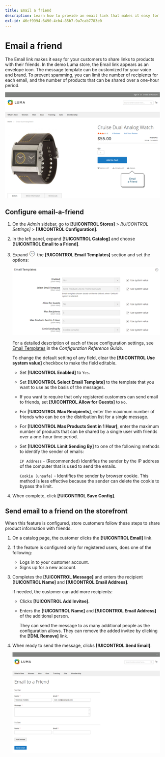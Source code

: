 ```yaml
---
title: Email a friend
description: Learn how to provide an email link that makes it easy for your customers to share links to products with their friends.
exl-id: 46cf9994-6490-4cb4-85b7-9a7cab7783e0
---
```

# Email a friend

The Email link makes it easy for your customers to share links to products with their friends. In the demo Luma store, the Email link appears as an envelope icon. The message template can be customized for your voice and brand. To prevent spamming, you can limit the number of recipients for each email, and the number of products that can be shared over a one-hour period.

![Example storefront - email a friend](./assets/storefront-email-a-friend.png)<!-- zoom -->

## Configure email-a-friend

1. On the _Admin_ sidebar, go to **[!UICONTROL Stores]** > _[!UICONTROL Settings]_ > **[!UICONTROL Configuration]**.

1. In the left panel, expand **[!UICONTROL Catalog]** and choose **[!UICONTROL Email to a Friend]**.

1. Expand ![Expansion selector](../assets/icon-display-expand.png) the **[!UICONTROL Email Templates]** section and set the options:

    ![Catalog configuration - email templates](../configuration-reference/catalog/assets/email-to-a-friend-email-templates.png)<!-- zoom -->

    For a detailed description of each of these configuration settings, see [Email Templates](../configuration-reference/catalog/email-to-a-friend.md) in the _Configuration Reference Guide_.

    To change the default setting of any field, clear the **[!UICONTROL Use system value]** checkbox to make the field editable.

    - Set **[!UICONTROL Enabled]** to `Yes`.

    - Set **[!UICONTROL Select Email Template]** to the template that you want to use as the basis of the messages.

    - If you want to require that only registered customers can send email to friends, set **[!UICONTROL Allow for Guests]** to `No`.

    - For **[!UICONTROL Max Recipients]**, enter the maximum number of friends who can be on the distribution list for a single message.

    - For **[!UICONTROL Max Products Sent in 1 Hour]**, enter the maximum number of products that can be shared by a single user with friends over a one-hour time period.

    - Set **[!UICONTROL Limit Sending By]** to one of the following methods to identify the sender of emails:

      `IP Address`  - (Recommended) Identifies the sender by the IP address of the computer that is used to send the emails.

      `Cookie (unsafe)` - Identifies the sender by browser cookie. This method is less effective because the sender can delete the cookie to bypass the limit.

1. When complete, click **[!UICONTROL Save Config]**.

## Send email to a friend on the storefront

When this feature is configured, store customers follow these steps to share product information with friends.

1. On a catalog page, the customer clicks the **[!UICONTROL Email]** link.

1. If the feature is configured only for registered users, does one of the following:

   - Logs in to your customer account.
   - Signs up for a new account.

1. Completes the **[!UICONTROL Message]** and enters the recipient **[!UICONTROL Name]** and **[!UICONTROL Email Address]**.
   
   If needed, the customer can add more recipients:

    - Clicks **[!UICONTROL Add Invitee]**.

    - Enters the **[!UICONTROL Name]** and **[!UICONTROL Email Address]** of the additional person.

      They can send the message to as many additional people as the configuration allows. They can remove the added invitee by clicking the **[!DNL Remove]** link.

1. When ready to send the message, clicks **[!UICONTROL Send Email]**.

    ![Example storefront - email to a friend](./assets/storefront-email-a-friend-form.png)<!-- zoom -->
